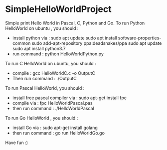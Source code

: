 # SimpleHelloWorldProject
Simple print Hello World in Pascal, C, Python and Go.
To run Python HelloWorld on ubuntu , you should :
- install python via :
sudo apt update
sudo apt install software-properties-common
sudo add-apt-repository ppa:deadsnakes/ppa
sudo apt update
sudo apt install python3.7
- run command :
python HelloWorldPython.py

To run C HelloWorld on ubuntu, you should :
- compile :
gcc HelloWorldC.c -o OutputC
- Then run command :
./OutputC

To run Pascal HelloWorld, you should :
- install free pascal compiler via :
sudo apt-get install fpc
- compile via :
fpc HelloWorldPascal.pas
- then run command :
./HelloWorldPascal

To run Go HelloWorld , you should :
- install Go via :
sudo apt-get install golang
- then run command :
go run HelloWorldGo.go

Have fun :)
